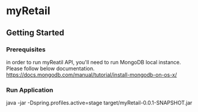 # myRetail

## Getting Started

### Prerequisites
in order to run myReatil API, you'll need to run MongoDB local instance. Please follow below documentation.
https://docs.mongodb.com/manual/tutorial/install-mongodb-on-os-x/

### Run Application 
 java -jar -Dspring.profiles.active=stage  target/myRetail-0.0.1-SNAPSHOT.jar
